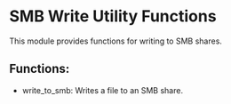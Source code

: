 # SMB Write Utility Functions

This module provides functions for writing to SMB shares.

## Functions:
* write_to_smb: Writes a file to an SMB share.